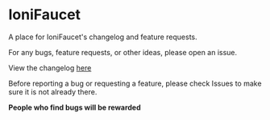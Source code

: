 # IoniFaucet
A place for IoniFaucet's changelog and feature requests.

For any bugs, feature requests, or other ideas, please open an issue.

View the changelog [here](changelog.md)

Before reporting a bug or requesting a feature, please check Issues to make sure it is not already there.

**People who find bugs will be rewarded**
